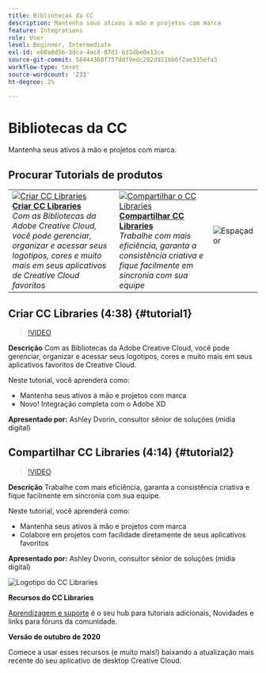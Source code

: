 ```yaml
---
title: Bibliotecas da CC
description: Mantenha seus ativos à mão e projetos com marca
feature: Integrations
role: User
level: Beginner, Intermediate
exl-id: e68a8d5b-3dca-4ac8-87d1-b31dbe0e13ce
source-git-commit: 58444368f757ddf9edc292d921bb6f2ae335efa3
workflow-type: tm+mt
source-wordcount: '233'
ht-degree: 2%

---
```


# Bibliotecas da CC

Mantenha seus ativos à mão e projetos com marca.

## Procurar Tutorials de produtos

<table style="table-layout:fixed">
<tr>
 <td>
   <a href="cclibraries.md#tutorial1">
      <img alt="Criar CC Libraries" src="../assets/libraries_create_dvorin_thumbnail.jpg" />
   </a>
    <div>
   <a href="cclibraries.md#tutorial1"><strong>Criar CC Libraries</strong></a>
    </div>
    <em>Com as Bibliotecas da Adobe Creative Cloud, você pode gerenciar, organizar e acessar seus logotipos, cores e muito mais em seus aplicativos de Creative Cloud favoritos</em>
    <br>
  </td>
   <td>
   <a href="cclibraries.md#tutorial2">
      <img alt="Compartilhar o CC Libraries" src="../assets/libraries_share_dvorin_thumbnail.jpg" />
   </a>
    <div>
   <a href="cclibraries.md#tutorial2"><strong>Compartilhar CC Libraries</strong></a>
    </div>
    <em>Trabalhe com mais eficiência, garanta a consistência criativa e fique facilmente em sincronia com sua equipe</em>
    <br>
  </td>
  <td>
    <img alt="Espaçador" src="../assets/Whitespacer.png" />
    <div>
    <br>
  </td>
</tr>
</table>

## Criar CC Libraries (4:38) {#tutorial1}

>[!VIDEO](https://video.tv.adobe.com/v/326802?hidetitle=true)

**Descrição**
Com as Bibliotecas da Adobe Creative Cloud, você pode gerenciar, organizar e acessar seus logotipos, cores e muito mais em seus aplicativos favoritos de Creative Cloud.

Neste tutorial, você aprenderá como:
* Mantenha seus ativos à mão e projetos com marca
* Novo! Integração completa com o Adobe XD

**Apresentado por:**
Ashley Dvorin, consultor sênior de soluções (mídia digital)

## Compartilhar CC Libraries (4:14) {#tutorial2}

>[!VIDEO](https://video.tv.adobe.com/v/326803?hidetitle=true)

**Descrição**
Trabalhe com mais eficiência, garanta a consistência criativa e fique facilmente em sincronia com sua equipe.

Neste tutorial, você aprenderá como:
* Mantenha seus ativos à mão e projetos com marca
* Colabore em projetos com facilidade diretamente de seus aplicativos favoritos

**Apresentado por:**
Ashley Dvorin, consultor sênior de soluções (mídia digital)

![Logotipo do CC Libraries](../assets/cc_appicon_96.png)

**Recursos do CC Libraries**

[Aprendizagem e suporte](https://helpx.adobe.com/br/creative-cloud/help/libraries.html) é o seu hub para tutoriais adicionais, Novidades e links para fóruns da comunidade.

**Versão de outubro de 2020**

Comece a usar esses recursos (e muito mais!) baixando a atualização mais recente do seu aplicativo de desktop Creative Cloud.
